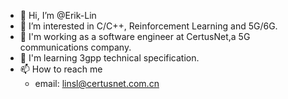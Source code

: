 - 👋 Hi, I’m @Erik-Lin
- 👀 I’m interested in C/C++, Reinforcement Learning and 5G/6G.
- 🌱 I'm working as a software engineer at CertusNet,a 5G communications company.
- 💞️ I'm learning 3gpp technical specification.
- 📫 How to reach me
  - email: linsl@certusnet.com.cn

<!---
Erik-Lin/Erik-Lin is a ✨ special ✨ repository because its `README.md` (this file) appears on your GitHub profile.
You can click the Preview link to take a look at your changes.
--->
